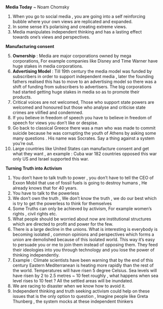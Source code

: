 **Media Today**
                 ~ Noam Chomsky

1. When you go to social media , you are going into a self reinforcing bubble where your own views are replicated and expanded.
2. In some sense it’s polarising and creating extreme views.
3. Media manipulates independent thinking and has a lasting effect towards one’s views and perspectives.

**Manufacturing consent**

5. **Ownership** : Media are major corporations owned by mega corporations, For example companies like Disney and Time Warner have huge stakes in media corporations.
6. **Advertising Model** : Till 19th century the media model was funded by subscribers in order to support independent media , later the founding fathers realised this has to move to an advertising model so there was a shift of funding from subscribers to advertisers. The big corporations had started getting huge stakes in media so as to promote their products.
7. Critical voices are not welcomed, Those who support state powers are welcomed and honoured but those who analyse and criticise state crimes are vilified and condemned.
8. If you believe in freedom of speech you have to believe in freedom of speech for views you don’t like or despise.
9. Go back to classical Greece there was a man who was made to commit suicide because he was corrupting the youth of Athens by asking some many questions . His name was Socrates. Say a thing against a system you’re out.
10. Large countries like United States can manufacture consent and get what they want , an example : Cuba war 182 countries opposed this war only US and Israel supported this war.

**Turning Truth into Activism**

1. You don’t have to talk truth to power , you don’t have to tell the CEO of Exxon Mobil that use of fossil fuels is going to destroy humans , He already knows that for 40 years.
2. You have to talk to the powerless
3. We don’t own the truth , We don’t know the truth , we do our best which is try to get the powerless to think for themselves
4. Some Truths can only be achieved by activism, For example women’s rights , civil rights etc.
5. What people should be worried about now are institutional structures which are directed to profit and power for the few.
6. There is a large decline in the unions. What is interesting is everybody is becoming isolated , common opinions and perspectives which forms a union are demolished because of this isolated world. This way it’s easy to persuade you or me to join them instead of opposing them. They feed their ideologies into you through technology and you lose the power of thinking independently.
7. Example : Climate scientists have been warning that by the end of this century Eastern Mediterranean is heating more rapidly than the rest of the world. Temperatures will have risen 5 degree Celsius. Sea levels will have risen by 2 to 2.5 metres ~ 10 feet roughly , what happens when sea level rises to 10 feet ? All the settled areas will be inundated.
8. We are racing to disaster when we know how to avoid it.
9. Independent thinking and truth seeking activism could help on these issues that is the only option to question , Imagine people like Greta Thunberg , the system mocks at these independent thinkers 